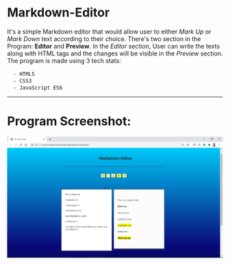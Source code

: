 # Markdown-Editor

It's a simple Markdown editor that would allow user to either _Mark Up_ or _Mark Down_ text according to their choice. There's two section in the Program: __Editor__ and __Preview__. In the _Editor_ section, User can write the texts along with HTML tags and the changes will be visible in the _Preview_ section. The program is made using 3 tech stats:
  ```
    - HTML5
    - CSS3
    - JavaScript ES6
 ```

---

# Program Screenshot:

<p align="center"><img src="https://github.com/DeepNinja07x/Markdown-Editor/blob/main/Markdown-Editor/Screenshot%20.png"></p>
